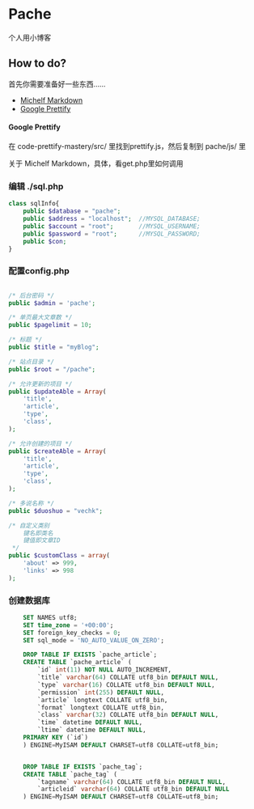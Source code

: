 # Pache
个人用小博客

## How to do?
首先你需要准备好一些东西……

 - [Michelf Markdown](https://github.com/michelf/php-markdown)
 - [Google Prettify](https://github.com/google/code-prettify)

#### Google Prettify
在 code-prettify-mastery/src/ 里找到prettify.js，然后复制到 pache/js/ 里

关于 Michelf Markdown，具体，看get.php里如何调用

### 编辑 ./sql.php

```php
class sqlInfo{
	public $database = "pache";
	public $address = "localhost";	//MYSQL_DATABASE;
	public $account = "root"; 		//MYSQL_USERNAME;
	public $password = "root"; 		//MYSQL_PASSWORD;
	public $con;
}
```

### 配置config.php
```php

/* 后台密码 */
public $admin = 'pache';

/* 单页最大文章数 */
public $pagelimit = 10;

/* 标题 */
public $title = "myBlog";

/* 站点目录 */
public $root = "/pache";

/* 允许更新的项目 */
public $updateAble = Array(
	'title',
	'article',
	'type',
	'class',
);

/* 允许创建的项目 */
public $createAble = Array(
	'title',
	'article',
	'type',
	'class',
);

/* 多说名称 */
public $duoshuo = "vechk";

/* 自定义类别
	键名即类名
	键值即文章ID
 */
public $customClass = array(
	'about' => 999,
	'links' => 998
);

```

### 创建数据库
```SQL
	SET NAMES utf8;
	SET time_zone = '+00:00';
	SET foreign_key_checks = 0;
	SET sql_mode = 'NO_AUTO_VALUE_ON_ZERO';

	DROP TABLE IF EXISTS `pache_article`;
	CREATE TABLE `pache_article` (
		`id` int(11) NOT NULL AUTO_INCREMENT,
		`title` varchar(64) COLLATE utf8_bin DEFAULT NULL,
		`type` varchar(16) COLLATE utf8_bin DEFAULT NULL,
		`permission` int(255) DEFAULT NULL,
		`article` longtext COLLATE utf8_bin,
		`format` longtext COLLATE utf8_bin,
		`class` varchar(32) COLLATE utf8_bin DEFAULT NULL,
		`time` datetime DEFAULT NULL,
		`ltime` datetime DEFAULT NULL,
	PRIMARY KEY (`id`)
	) ENGINE=MyISAM DEFAULT CHARSET=utf8 COLLATE=utf8_bin;


	DROP TABLE IF EXISTS `pache_tag`;
	CREATE TABLE `pache_tag` (
		`tagname` varchar(64) COLLATE utf8_bin DEFAULT NULL,
		`articleid` varchar(64) COLLATE utf8_bin DEFAULT NULL
	) ENGINE=MyISAM DEFAULT CHARSET=utf8 COLLATE=utf8_bin;

```
